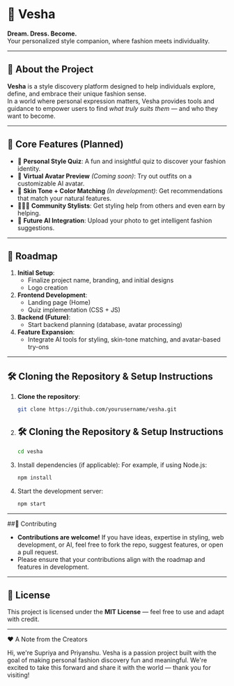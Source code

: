 # 🌸 Vesha

**Dream. Dress. Become.**  
Your personalized style companion, where fashion meets individuality.

---

## 👗 About the Project

**Vesha** is a style discovery platform designed to help individuals explore, define, and embrace their unique fashion sense.  
In a world where personal expression matters, Vesha provides tools and guidance to empower users to find *what truly suits them* — and who they want to become.

---

## 🌟 Core Features (Planned)
- 🎨 **Personal Style Quiz**: A fun and insightful quiz to discover your fashion identity.
- 🧍 **Virtual Avatar Preview** *(Coming soon)*: Try out outfits on a customizable AI avatar.
- 🎯 **Skin Tone + Color Matching** *(In development)*: Get recommendations that match your natural features.
- 🧑‍🤝‍🧑 **Community Stylists**: Get styling help from others and even earn by helping.
- 🧠 **Future AI Integration**: Upload your photo to get intelligent fashion suggestions.

---

## 🚀 Roadmap

1. **Initial Setup**: 
   - Finalize project name, branding, and initial designs
   - Logo creation
2. **Frontend Development**: 
   - Landing page (Home)
   - Quiz implementation (CSS + JS)
3. **Backend (Future)**: 
   - Start backend planning (database, avatar processing)
4. **Feature Expansion**:
   - Integrate AI tools for styling, skin-tone matching, and avatar-based try-ons

---

## 🛠️ Cloning the Repository & Setup Instructions

1. **Clone the repository**:
   ```bash
   git clone https://github.com/yourusername/vesha.git
2. ## 🛠️ Cloning the Repository & Setup Instructions
   ```bash
   cd vesha
3. Install dependencies (if applicable): For example, if using Node.js:
   ```bash
   npm install

4. Start the development server:
   ```bash
   npm start

---

##🤝 Contributing

- **Contributions are welcome!** If you have ideas, expertise in styling, web development, or AI, feel free to fork the repo, suggest features, or open a pull request.
- Please ensure that your contributions align with the roadmap and features in development.

---

## 📄 License

This project is licensed under the **MIT License** — feel free to use and adapt with credit.

---

❤️ A Note from the Creators

Hi, we're Supriya and Priyanshu. Vesha is a passion project built with the goal of making personal fashion discovery fun and meaningful.
We're excited to take this forward and share it with the world — thank you for visiting!
